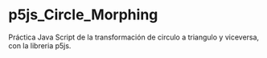 # p5js_Circle_Morphing

Práctica Java Script de la transformación de circulo a triangulo y viceversa, con la libreria p5js.
